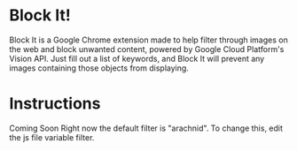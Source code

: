 # Block It!

Block It is a Google Chrome extension made to help filter through images on the web and block unwanted content, powered by Google Cloud Platform's Vision API. Just fill out a list of keywords, and Block It will prevent any images containing those objects from displaying.

# Instructions
Coming Soon
Right now the default filter is "arachnid".
To change this, edit the js file variable filter.
